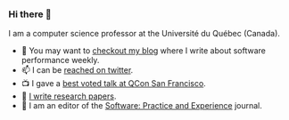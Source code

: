 ### Hi there 👋

I am a computer science professor at the Université du Québec (Canada).

- :newspaper: You may want to [checkout my blog](https://lemire.me/blog/) where I write about software performance weekly.
- 📫 I can be [reached on twitter](https://twitter.com/lemire).
- :tv: I gave a [best voted talk at QCon San Francisco](https://www.youtube.com/watch?v=wlvKAT7SZIQ).
- :page_facing_up: [I write research papers](https://lemire.me/en/#publications).
- 📖 I am an editor of the [Software: Practice and Experience](https://onlinelibrary.wiley.com/journal/1097024x) journal.


